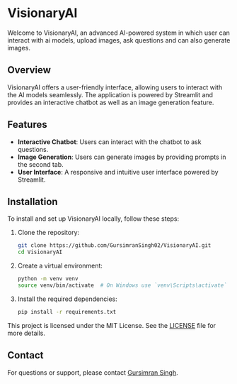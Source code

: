 # VisionaryAI

Welcome to VisionaryAI, an advanced AI-powered system in which user can interact with ai models, upload images, ask questions and can also generate images.

## Overview

VisionaryAI offers a user-friendly interface, allowing users to interact with the AI models seamlessly. The application is powered by Streamlit and provides an interactive chatbot as well as an image generation feature.

## Features

- **Interactive Chatbot**: Users can interact with the chatbot to ask questions.
- **Image Generation**: Users can generate images by providing prompts in the second tab.
- **User Interface**: A responsive and intuitive user interface powered by Streamlit.

## Installation

To install and set up VisionaryAI locally, follow these steps:

1. Clone the repository:
    ```bash
    git clone https://github.com/GursimranSingh02/VisionaryAI.git
    cd VisionaryAI
    ```

2. Create a virtual environment:
    ```bash
    python -m venv venv
    source venv/bin/activate  # On Windows use `venv\Scripts\activate`
    ```

3. Install the required dependencies:
    ```bash
    pip install -r requirements.txt
    ```



This project is licensed under the MIT License. See the [LICENSE](LICENSE) file for more details.

## Contact

For questions or support, please contact [Gursimran Singh](https://github.com/GursimranSingh02).
